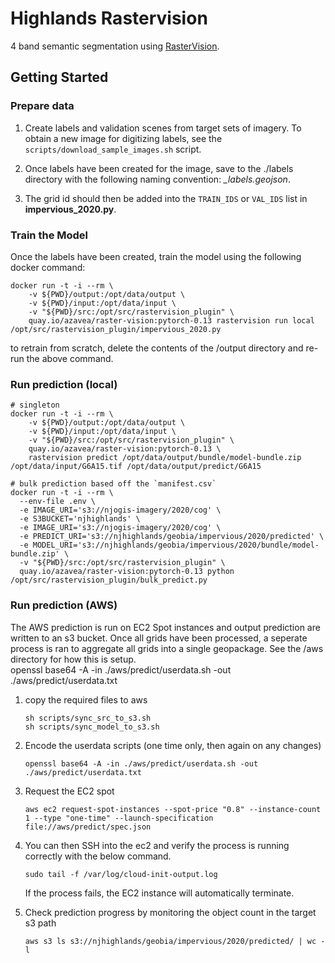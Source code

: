 
# Highlands Rastervision
4 band semantic segmentation using [RasterVision](https://rastervision.io/). 

## Getting Started
### Prepare data
1. Create labels and validation scenes from target sets of imagery. To obtain a new image for digitizing labels, see the `scripts/download_sample_images.sh` script. 

2. Once labels have been created for the image, save to the ./labels directory with the following naming convention: *<GRID-ID>_labels.geojson*. 

3. The grid id should then be added into the `TRAIN_IDS` or `VAL_IDS` list in **impervious_2020.py**.

### Train the Model
Once the labels have been created, train the model using the following docker command:
```shell
docker run -t -i --rm \
    -v ${PWD}/output:/opt/data/output \
    -v ${PWD}/input:/opt/data/input \
    -v "${PWD}/src:/opt/src/rastervision_plugin" \
    quay.io/azavea/raster-vision:pytorch-0.13 rastervision run local /opt/src/rastervision_plugin/impervious_2020.py
```
to retrain from scratch, delete the contents of the /output directory and re-run the above command. 

### Run prediction (local)

```shell
# singleton
docker run -t -i --rm \
    -v ${PWD}/output:/opt/data/output \
    -v ${PWD}/input:/opt/data/input \
    -v "${PWD}/src:/opt/src/rastervision_plugin" \
    quay.io/azavea/raster-vision:pytorch-0.13 \
    rastervision predict /opt/data/output/bundle/model-bundle.zip /opt/data/input/G6A15.tif /opt/data/output/predict/G6A15
```

```shell
# bulk prediction based off the `manifest.csv` 
docker run -t -i --rm \
  --env-file .env \
  -e IMAGE_URI='s3://njogis-imagery/2020/cog' \
  -e S3BUCKET='njhighlands' \
  -e IMAGE_URI='s3://njogis-imagery/2020/cog' \
  -e PREDICT_URI='s3://njhighlands/geobia/impervious/2020/predicted' \
  -e MODEL_URI='s3://njhighlands/geobia/impervious/2020/bundle/model-bundle.zip' \
  -v "${PWD}/src:/opt/src/rastervision_plugin" \
  quay.io/azavea/raster-vision:pytorch-0.13 python /opt/src/rastervision_plugin/bulk_predict.py
```


### Run prediction (AWS)
The AWS prediction is run on EC2 Spot instances and output prediction are written to an s3 bucket. 
Once all grids have been processed, a seperate process is ran to aggregate all grids into a single geopackage. 
See the /aws directory for how this is setup.  
openssl base64 -A -in ./aws/predict/userdata.sh -out ./aws/predict/userdata.txt

1. copy the required files to aws
    ```shell
    sh scripts/sync_src_to_s3.sh
    sh scripts/sync_model_to_s3.sh
    ```
2. Encode the userdata scripts (one time only, then again on any changes)
    ```shell
    openssl base64 -A -in ./aws/predict/userdata.sh -out ./aws/predict/userdata.txt
    ```
3. Request the EC2 spot
    ```shell
    aws ec2 request-spot-instances --spot-price "0.8" --instance-count 1 --type "one-time" --launch-specification file://aws/predict/spec.json
    ```
4. You can then SSH into the ec2 and verify the process is running correctly with the below command. 
    ```shell
    sudo tail -f /var/log/cloud-init-output.log
    ```
   If the process fails, the EC2 instance will automatically terminate. 

5. Check prediction progress by monitoring the object count in the target s3 path
    ```shell
    aws s3 ls s3://njhighlands/geobia/impervious/2020/predicted/ | wc -l 
    ```
